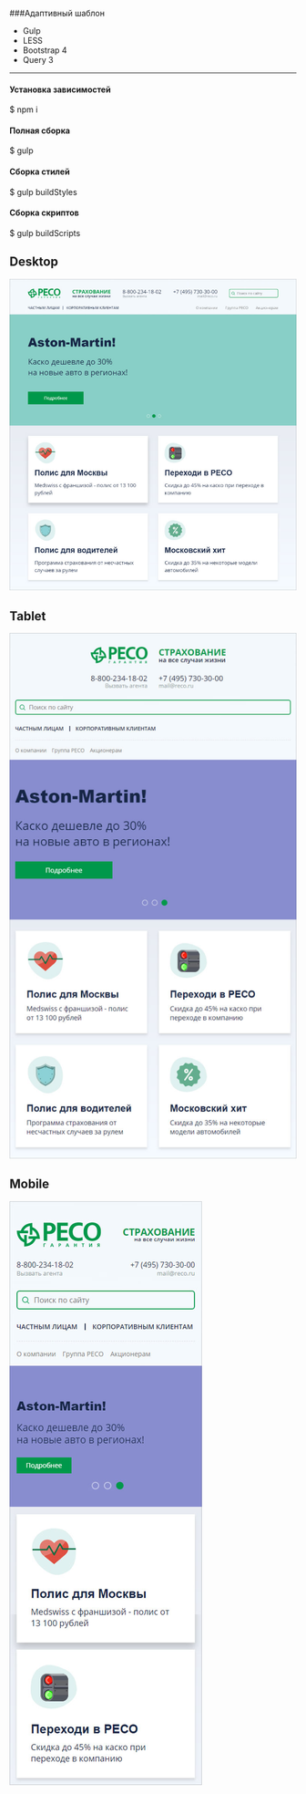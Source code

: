 ###Адаптивный шаблон
* Gulp
* LESS
* Bootstrap 4
* Query 3
---
#### Установка зависимостей
$ npm i
#### Полная сборка
$ gulp
#### Сборка стилей
$ gulp buildStyles
#### Сборка скриптов
$ gulp buildScripts

Desktop
---
![](https://github.com/AKopytenko/Templates/blob/master/reco/preview-desktop.jpg)

Tablet
---
![](https://github.com/AKopytenko/Templates/blob/master/reco/preview-tablet.jpg)

Mobile
---
![](https://github.com/AKopytenko/Templates/blob/master/reco/preview-mobile.jpg)
